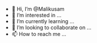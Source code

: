 - 👋 Hi, I’m @Malikusam
- 👀 I’m interested in ...
- 🌱 I’m currently learning ...
- 💞️ I’m looking to collaborate on ...
- 📫 How to reach me ...

<!---
Malikusam/Malikusam is a ✨ special ✨ repository because its `README.md` (this file) appears on your GitHub profile.
You can click the Preview link to take a look at your changes.
--->
